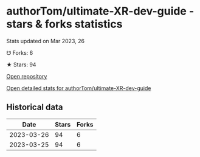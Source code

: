 # authorTom/ultimate-XR-dev-guide - stars & forks statistics

Stats updated on Mar 2023, 26

☋ Forks: 6

★ Stars: 94

[Open repository](https://github.com/authorTom/ultimate-XR-dev-guide)

[Open detailed stats for authorTom/ultimate-XR-dev-guide](https://reviewgithub.com/rep/authorTom/ultimate-XR-dev-guide)

## Historical data
| Date | Stars | Forks |
|------|-------|-------|
| 2023-03-26 | 94 | 6 | 
| 2023-03-25 | 94 | 6 | 

